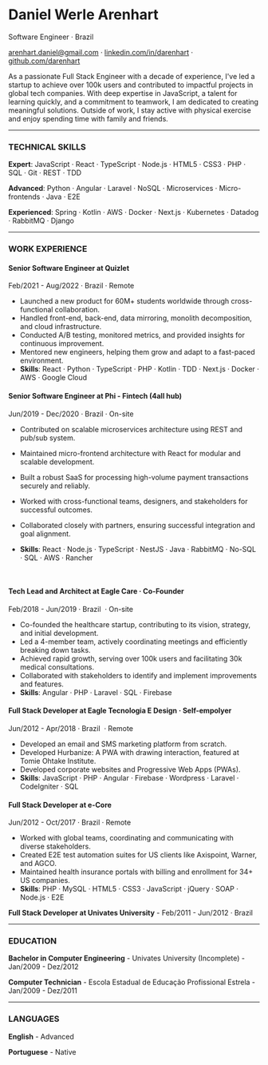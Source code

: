 # Daniel Werle Arenhart

Software Engineer · Brazil

<arenhart.daniel@gmail.com> · [linkedin.com/in/darenhart](https://linkedin.com/in/darenhart) · [github.com/darenhart](https://github.com/darenhart)

As a passionate Full Stack Engineer with a decade of experience, I've led a startup to achieve over 100k users and contributed to impactful projects in global tech companies. With deep expertise in JavaScript, a talent for learning quickly, and a commitment to teamwork, I am dedicated to creating meaningful solutions. Outside of work, I stay active with physical exercise and enjoy spending time with family and friends.

---

### TECHNICAL SKILLS

**Expert**: JavaScript · React · TypeScript · Node.js · HTML5 · CSS3 · PHP · SQL · Git · REST · TDD

**Advanced**: Python · Angular · Laravel · NoSQL · Microservices · Micro-frontends · Java · E2E

**Experienced**: Spring · Kotlin · AWS · Docker · Next.js · Kubernetes · Datadog · RabbitMQ · Django

---

### WORK EXPERIENCE

#### Senior Software Engineer at Quizlet

<span class="gray-light">Feb/2021 - Aug/2022 · Brazil · Remote</span>

- Launched a new product for 60M+ students worldwide through cross-functional collaboration.
- Handled front-end, back-end, data mirroring, monolith decomposition, and cloud infrastructure.
- Conducted A/B testing, monitored metrics, and provided insights for continuous improvement.
- Mentored new engineers, helping them grow and adapt to a fast-paced environment.
- **Skills**: React · Python · TypeScript · PHP · Kotlin · TDD · Next.js · Docker · AWS · Google Cloud

#### Senior Software Engineer at Phi - Fintech (4all hub)

<span class="gray-light">Jun/2019 - Dec/2020 · Brazil · On-site</span>

- Contributed on scalable microservices architecture using REST and pub/sub system.

- Maintained micro-frontend architecture with React for modular and scalable development.

- Built a robust SaaS for processing high-volume payment transactions securely and reliably.

- Worked with cross-functional teams, designers, and stakeholders for successful outcomes.

- Collaborated closely with partners, ensuring successful integration and goal alignment.

  <!-- - **Customers**: Cosan, Shell, Payly -->

- **Skills**: React · Node.js · TypeScript · NestJS · Java · RabbitMQ · No-SQL · SQL · AWS · Rancher

<br>

#### Tech Lead and Architect at Eagle Care · Co-Founder

<span class="gray-light">Feb/2018 - Jun/2019 · Brazil  · On-site</span>

- Co-founded the healthcare startup, contributing to its vision, strategy, and initial development.
- Led a 4-member team, actively coordinating meetings and efficiently breaking down tasks.
- Achieved rapid growth, serving over 100k users and facilitating 30k medical consultations.
- Collaborated with stakeholders to identify and implement improvements and features.
- **Skills**: Angular · PHP · Laravel · SQL · Firebase

#### Full Stack Developer at Eagle Tecnologia E Design · Self-empolyer

<span class="gray-light">Jun/2012 - Apr/2018 · Brazil  · Remote</span>

- Developed an email and SMS marketing platform from scratch.
- Developed Hurbanize: A PWA with drawing interaction, featured at Tomie Ohtake Institute.
- Developed corporate websites and Progressive Web Apps (PWAs).
- **Skills**: JavaScript · PHP · Angular · Firebase · Wordpress · Laravel · CodeIgniter · SQL

#### Full Stack Developer at e-Core

<span class="gray-light">Jun/2012 - Oct/2017 · Brazil · Remote</span>

- Worked with global teams, coordinating and communicating with diverse stakeholders.
- Created E2E test automation suites for US clients like Axispoint, Warner, and AGCO.
- Maintained health insurance portals with billing and enrollment for 34+ US companies.
- **Skills**: PHP · MySQL · HTML5 · CSS3 · JavaScript · jQuery · SOAP · Node.js · E2E

**Full Stack Developer at Univates University** - <span class="gray-light">Feb/2011 - Jun/2012 · Brazil</span>

---

### EDUCATION

**Bachelor in Computer Engineering** - Univates University (Incomplete) - <span class="gray-light">Jan/2009 - Dez/2012</span>

**Computer Technician** - Escola Estadual de Educação Profissional Estrela - <span class="gray-light">Jan/2009 - Dez/2011</span>

---

### LANGUAGES

**English** - Advanced

**Portuguese** - Native

<!--
Keywords / Skills:

Enzime, Jest, Mocha, Jasmine, Protractor, Selenium WebDriver
Jenkins
Celery,
Postgres, MySQL
REST
Test Automation
CI/CD
Kubernetes
Terraform
MongoDB
GitHub Actions
Micro-frontends
Express
Redis


-->
